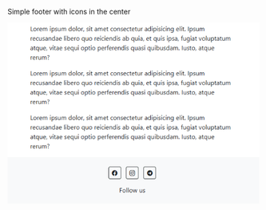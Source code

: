 Simple footer with icons in the center

<img src="screenshot.png" alt="webkit-pro" style="width: 800px;">
